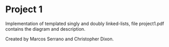 # Project 1

Implementation of templated singly and doubly linked-lists, file project1.pdf contains the diagram and description.

Created by Marcos Serrano and Christopher Dixon.
